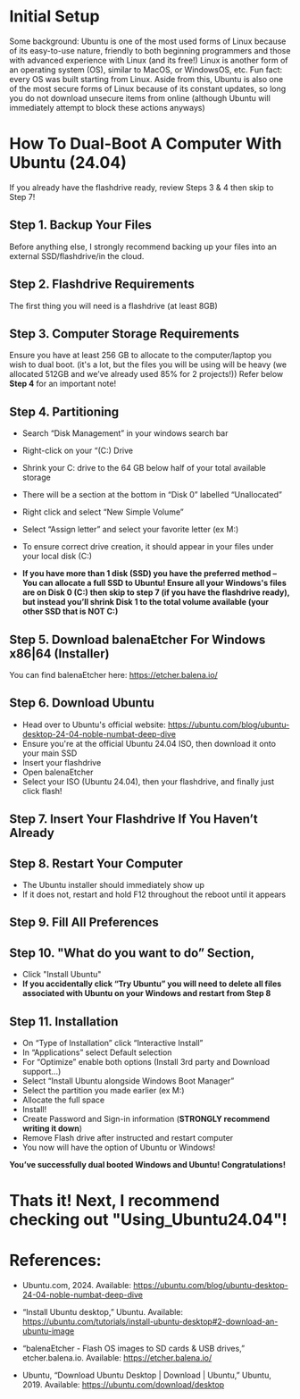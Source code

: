 # Initial Setup 

Some background: Ubuntu is one of the most used forms of Linux because of its easy-to-use nature, 
friendly to both beginning programmers and those with advanced experience with Linux 
(and its free!) Linux is another form of an operating system (OS), similar to MacOS, 
or WindowsOS, etc. Fun fact: every OS was built starting from Linux. Aside from this, 
Ubuntu is also one of the most secure forms of Linux because of its constant updates, 
so long you do not download unsecure items from online (although Ubuntu will immediately 
attempt to block these actions anyways)  
  


# How To Dual-Boot A Computer With Ubuntu (24.04) 

If you already have the flashdrive ready, review Steps 3 & 4 then skip to Step 7! 


## Step 1. Backup Your Files
Before anything else, I strongly recommend backing up your files into an external SSD/flashdrive/in the cloud. 


## Step 2. Flashdrive Requirements
The first thing you will need is a flashdrive (at least 8GB) 


## Step 3. Computer Storage Requirements
Ensure you have at least 256 GB to allocate to the computer/laptop you wish to dual boot. 
(it's a lot, but the files you will be using will be heavy 
(we allocated 512GB and we’ve already used 85% for 2 projects!)) 
Refer below **Step 4** for an important note! 


## Step 4. Partitioning 

- Search “Disk Management” in your windows search bar
- Right-click on your “(C:) Drive
- Shrink your C: drive to the 64 GB below half of your total available storage
- There will be a section at the bottom in “Disk 0” labelled “Unallocated”
- Right click and select “New Simple Volume”
- Select “Assign letter” and select your favorite letter (ex M:)
- To ensure correct drive creation, it should appear in your files under your local disk (C:)

- **If you have more than 1 disk (SSD) you have the preferred method – You can allocate a full SSD to Ubuntu! Ensure all your Windows's files are on Disk 0 (C:) then skip to step 7 (if you have the flashdrive ready), but instead you’ll shrink Disk 1 to the total volume available (your other SSD that is NOT C:)**


## Step 5. Download balenaEtcher For Windows x86|64 (Installer) 
You can find balenaEtcher here: https://etcher.balena.io/

## Step 6. Download Ubuntu
- Head over to Ubuntu's official website: https://ubuntu.com/blog/ubuntu-desktop-24-04-noble-numbat-deep-dive
- Ensure you're at the official Ubuntu 24.04 ISO, then download it onto your main SSD 
- Insert your flashdrive
- Open balenaEtcher
- Select your ISO (Ubuntu 24.04), then your flashdrive, and finally just click flash! 


## Step 7. Insert Your Flashdrive If You Haven’t Already 


## Step 8. Restart Your Computer
- The Ubuntu installer should immediately show up
- If it does not, restart and hold F12 throughout the reboot until it appears


## Step 9. Fill All Preferences


## Step 10. "What do you want to do” Section, 
- Click "Install Ubuntu"
- **If you accidentally click “Try Ubuntu” you will need to delete all files associated with Ubuntu on your Windows and restart from Step 8**


## Step 11. Installation  
- On “Type of Installation” click “Interactive Install”
- In “Applications” select Default selection
- For “Optimize” enable both options (Install 3rd party and Download support...)
- Select “Install Ubuntu alongside Windows Boot Manager”
- Select the partition you made earlier (ex M:)
- Allocate the full space
- Install!
- Create Password and Sign-in information (**STRONGLY recommend writing it down**)
- Remove Flash drive after instructed and restart computer
- You now will have the option of Ubuntu or Windows! 

**You’ve successfully dual booted Windows and Ubuntu! Congratulations!**
  

# Thats it! Next, I recommend checking out "Using_Ubuntu24.04"!


# References:
- Ubuntu.com, 2024. Available: https://ubuntu.com/blog/ubuntu-desktop-24-04-noble-numbat-deep-dive
  
- “Install Ubuntu desktop,” Ubuntu. Available: https://ubuntu.com/tutorials/install-ubuntu-desktop#2-download-an-ubuntu-image
  
- “balenaEtcher - Flash OS images to SD cards & USB drives,” etcher.balena.io. Available: https://etcher.balena.io/
  
- Ubuntu, “Download Ubuntu Desktop | Download | Ubuntu,” Ubuntu, 2019. Available: https://ubuntu.com/download/desktop

